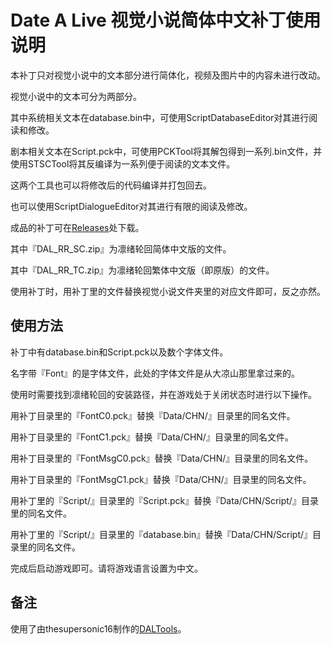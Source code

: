 # Date A Live 视觉小说简体中文补丁使用说明

本补丁只对视觉小说中的文本部分进行简体化，视频及图片中的内容未进行改动。

视觉小说中的文本可分为两部分。

其中系统相关文本在database.bin中，可使用ScriptDatabaseEditor对其进行阅读和修改。

剧本相关文本在Script.pck中，可使用PCKTool将其解包得到一系列.bin文件，并使用STSCTool将其反编译为一系列便于阅读的文本文件。

这两个工具也可以将修改后的代码编译并打包回去。

也可以使用ScriptDialogueEditor对其进行有限的阅读及修改。

成品的补丁可在[Releases](https://github.com/Wanlau/dal_tc2sc/releases)处下载。

其中『DAL_RR_SC.zip』为凛绪轮回简体中文版的文件。

其中『DAL_RR_TC.zip』为凛绪轮回繁体中文版（即原版）的文件。

使用补丁时，用补丁里的文件替换视觉小说文件夹里的对应文件即可，反之亦然。

## 使用方法

补丁中有database.bin和Script.pck以及数个字体文件。

名字带『Font』的是字体文件，此处的字体文件是从大凉山那里拿过来的。

使用时需要找到凛绪轮回的安装路径，并在游戏处于关闭状态时进行以下操作。

用补丁目录里的『FontC0.pck』替换『Data/CHN/』目录里的同名文件。

用补丁目录里的『FontC1.pck』替换『Data/CHN/』目录里的同名文件。

用补丁目录里的『FontMsgC0.pck』替换『Data/CHN/』目录里的同名文件。

用补丁目录里的『FontMsgC1.pck』替换『Data/CHN/』目录里的同名文件。

用补丁里的『Script/』目录里的『Script.pck』替换『Data/CHN/Script/』目录里的同名文件。

用补丁里的『Script/』目录里的『database.bin』替换『Data/CHN/Script/』目录里的同名文件。

完成后启动游戏即可。请将游戏语言设置为中文。

## 备注

使用了由thesupersonic16制作的[DALTools](https://github.com/thesupersonic16/DALTools)。